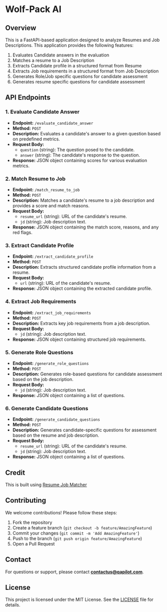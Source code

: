# Wolf-Pack AI

## Overview
This is a FastAPI-based application designed to analyze Resumes and Job Descriptions. This application provides the following features:
1. Evaluates Candidate answers in the evaluation
2. Matches a resume to a Job Description
3. Extracts Candidate profile in a structured format from Resume
4. Extracts Job requirements in a structured format from Job Description
5. Generates Role/Job specific questions for candidate assessment
6. Generates resume specific questions for candidate assessment


## API Endpoints

### 1. Evaluate Candidate Answer

- **Endpoint:** `/evaluate_candidate_answer`
- **Method:** `POST`
- **Description:** Evaluates a candidate's answer to a given question based on predefined metrics.
- **Request Body:**
  - `question` (string): The question posed to the candidate.
  - `answer` (string): The candidate's response to the question.
- **Response:** JSON object containing scores for various evaluation metrics.

### 2. Match Resume to Job

- **Endpoint:** `/match_resume_to_job`
- **Method:** `POST`
- **Description:** Matches a candidate's resume to a job description and provides a score and match reasons.
- **Request Body:**
  - `resume_url` (string): URL of the candidate's resume.
  - `jd` (string): Job description text.
- **Response:** JSON object containing the match score, reasons, and any red flags.

### 3. Extract Candidate Profile

- **Endpoint:** `/extract_candidate_profile`
- **Method:** `POST`
- **Description:** Extracts structured candidate profile information from a resume.
- **Request Body:**
  - `url` (string): URL of the candidate's resume.
- **Response:** JSON object containing the extracted candidate profile.

### 4. Extract Job Requirements

- **Endpoint:** `/extract_job_requirements`
- **Method:** `POST`
- **Description:** Extracts key job requirements from a job description.
- **Request Body:**
  - `jd` (string): Job description text.
- **Response:** JSON object containing structured job requirements.

### 5. Generate Role Questions

- **Endpoint:** `/generate_role_questions`
- **Method:** `POST`
- **Description:** Generates role-based questions for candidate assessment based on the job description.
- **Request Body:**
  - `jd` (string): Job description text.
- **Response:** JSON object containing a list of questions.

### 6. Generate Candidate Questions

- **Endpoint:** `/generate_candidate_questions`
- **Method:** `POST`
- **Description:** Generates candidate-specific questions for assessment based on the resume and job description.
- **Request Body:**
  - `resume_url` (string): URL of the candidate's resume.
  - `jd` (string): Job description text.
- **Response:** JSON object containing a list of questions.

## Credit
This is built using [Resume Job Matcher](https://github.com/sliday/resume-job-matcher)

## Contributing
We welcome contributions! Please follow these steps:

1. Fork the repository
2. Create a feature branch (`git checkout -b feature/AmazingFeature`)
3. Commit your changes (`git commit -m 'Add AmazingFeature'`)
4. Push to the branch (`git push origin feature/AmazingFeature`)
5. Open a Pull Request

## Contact
For questions or support, please contact **[contactus@qapilot.com](mailto:contactus@qapilot.com)**.

## License
This project is licensed under the MIT License. See the [LICENSE](LICENSE) file for details.